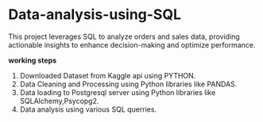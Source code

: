 # Data-analysis-using-SQL

This project leverages SQL to analyze orders and sales data, providing actionable insights to enhance decision-making and optimize performance.

**working steps**
1. Downloaded Dataset from Kaggle api using PYTHON.
2. Data Cleaning and Processing using Python libraries like PANDAS.
3. Data loading to Postgresql server using Python libraries like SQLAlchemy,Psycopg2.
4. Data analysis using various SQL querries.

